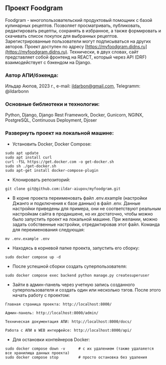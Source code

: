 ## Проект Foodgram

Foodgram - многопользовательский продуктовый помощник с базой кулинарных рецептов. Позволяет просматривать, публиковать, редактировать рецепты, сохранять в избранное, а также формировать и скачивать список покупок для выбранных рецептов. Зарегистрированные пользователи могут подписываться на других авторов.
Проект доступен по адресу [https://myfoodgram.didns.ru](https://myfoodgram.didns.ru).
Технически, в двух словах, сайт представляет собой фронтенд на REACT, который через API (DRF) взаимодействует с бэкендом на Django.

### Автор АПИ/бэкенда:

Ильдар Аюпов, 2023 г., e-mail: ildarbon@gmail.com, Telegramm: @ildarbonn

### Основные библиотеки и технологии:

Python, Django, Django Rest Framework, Docker, Gunicorn, NGINX, PostgreSQL, Continuous Deployment, Djoser

### Развернуть проект на локальной машине:

- Установить Docker, Docker Compose:
```
sudo apt update
sudo apt install curl
curl -fSL https://get.docker.com -o get-docker.sh
sudo sh ./get-docker.sh
sudo apt-get install docker-compose-plugin
```

- Клонировать репозиторий:
```
git clone git@github.com:ildar-aiupov/myfoodgram.git
```

- В корне проекта переименовать файл .env.example (настройки Джанго и подключения к базе данных) в файл .env. Данные настройки приведены для примера, они не соответствуют реальным настройкам сайта в продакшене, но их достаточно, чтобы можно было запустить проект на локальной машине. При желании, можно задать собственные настройки, отредактировав этот файл. Команда для переименования следующая:
```
mv .env.example .env
```

- Находясь в корневой папке проекта, запустить его сборку:
```
sudo docker compose up -d
```

- После успешной сборки создать суперпользователя:
```
sudo docker compose exec backend python manage.py createsuperuser
```

- Зайти в админ-панель через учетную запись созданного суперпользователя и создать один или несколько тэгов. После этого начать работу с проектом:
```
Главная страница проекта: http://localhost:8000/

Админ-панель: http://localhost:8000/admin/

Техническая документация АПИ: http://localhost:8000/docs/

Работа с АПИ в WEB интерфейсе: http://localhost:8000/api/
```

- Для остановки контейнеров Docker:
```
sudo docker compose down -v      # с их удалением (также удалаяется все хранилища данных проекта)
sudo docker compose stop         # просто остановка без удаления
```
